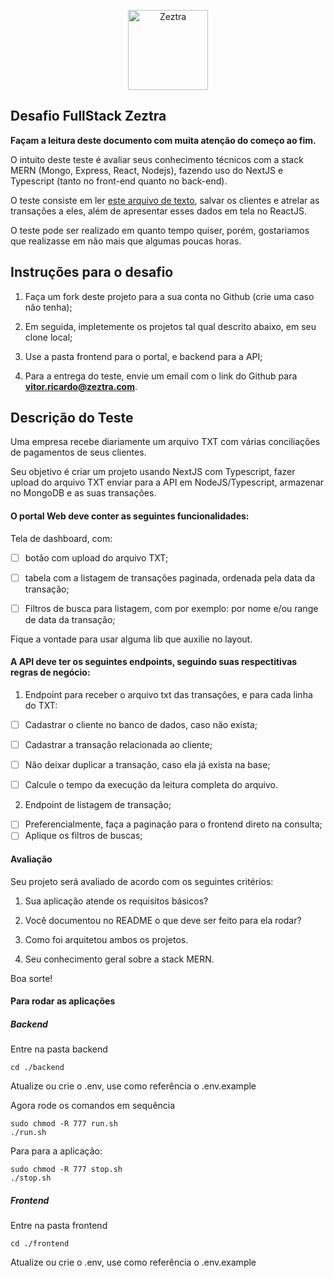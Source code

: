 <p  align="center"  width="100%">

<img  width="128px"  src="images/favicon.ico"  alt="Zeztra">

</p>

## Desafio FullStack Zeztra

**Façam a leitura deste documento com muita atenção do começo ao fim.**

O intuito deste teste é avaliar seus conhecimento técnicos com a stack MERN (Mongo, Express, React, Nodejs), fazendo uso do NextJS e Typescript (tanto no front-end quanto no back-end).

O teste consiste em ler <a  href="https://github.com/Zeztra/desafio_vaga/blob/main/transacoes.txt">este arquivo de texto</a>, salvar os clientes e atrelar as transações a eles, além de apresentar esses dados em tela no ReactJS.

O teste pode ser realizado em quanto tempo quiser, porém, gostariamos que realizasse em não mais que algumas poucas horas.

## Instruções para o desafio

1. Faça um fork deste projeto para a sua conta no Github (crie uma caso não tenha);

2. Em seguida, impletemente os projetos tal qual descrito abaixo, em seu clone local;

3. Use a pasta frontend para o portal, e backend para a API;

4. Para a entrega do teste, envie um email com o link do Github para **vitor.ricardo@zeztra.com**.

## Descrição do Teste

Uma empresa recebe diariamente um arquivo TXT com várias conciliações de pagamentos de seus clientes.

Seu objetivo é criar um projeto usando NextJS com Typescript, fazer upload do arquivo TXT enviar para a API em NodeJS/Typescript, armazenar no MongoDB e as suas transações.

#### O portal Web deve conter as seguintes funcionalidades:

Tela de dashboard, com:

- [ ] botão com upload do arquivo TXT;

- [ ] tabela com a listagem de transações paginada, ordenada pela data da transação;
- [ ] Filtros de busca para listagem, com por exemplo: por nome e/ou range de data da transação;

Fique a vontade para usar alguma lib que auxilie no layout.

#### A API deve ter os seguintes endpoints, seguindo suas respectitivas regras de negócio:

1. Endpoint para receber o arquivo txt das transações, e para cada linha do TXT:

- [ ] Cadastrar o cliente no banco de dados, caso não exista;

- [ ] Cadastrar a transação relacionada ao cliente;

- [ ] Não deixar duplicar a transação, caso ela já exista na base;
- [ ] Calcule o tempo da execução da leitura completa do arquivo.

2. Endpoint de listagem de transação;

- [ ] Preferencialmente, faça a paginação para o frontend direto na consulta;
- [ ] Aplique os filtros de buscas;

#### Avaliação

Seu projeto será avaliado de acordo com os seguintes critérios:

1. Sua aplicação atende os requisitos básicos?

2. Você documentou no README o que deve ser feito para ela rodar?

3. Como foi arquitetou ambos os projetos.

4. Seu conhecimento geral sobre a stack MERN.

Boa sorte!

#### Para rodar as aplicações

##### Backend

Entre na pasta backend

```
cd ./backend
```

Atualize ou crie o .env, use como referência o .env.example

Agora rode os comandos em sequência

```
sudo chmod -R 777 run.sh
./run.sh
```

Para para a aplicação:

```
sudo chmod -R 777 stop.sh
./stop.sh
```

##### Frontend

Entre na pasta frontend

```
cd ./frontend
```

Atualize ou crie o .env, use como referência o .env.example
